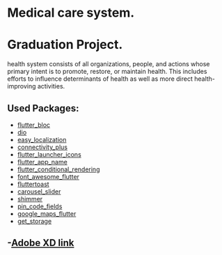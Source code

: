 # Medical care system.
# Graduation Project.
 health system consists of all organizations, people, and actions whose primary intent is to promote, restore, or maintain health.
 This includes efforts to influence determinants of health as well as more direct health-improving activities.

 ## Used Packages:

 - [flutter_bloc](https://pub.dev/packages/flutter_bloc)
 - [dio](https://pub.dev/packages/dio)
 - [easy_localization](https://pub.dev/packages/easy_localization)
 - [connectivity_plus](https://pub.dev/packages/connectivity_plus)
 - [flutter_launcher_icons](https://pub.dev/packages/flutter_launcher_icons)
 - [flutter_app_name](https://pub.dev/packages/flutter_app_name)
 - [flutter_conditional_rendering](https://pub.dev/packages/flutter_conditional_rendering)
 - [font_awesome_flutter](https://pub.dev/packages/font_awesome_flutter)
 - [fluttertoast](https://pub.dev/packages/fluttertoast)
 - [carousel_slider](https://pub.dev/packages/carousel_slider)
 - [shimmer](https://pub.dev/packages/shimmer)
 - [pin_code_fields](https://pub.dev/packages/pin_code_fields)
 - [google_maps_flutter](https://pub.dev/packages/google_maps_flutter)
 - [get_storage](https://pub.dev/packages/get_storage)

## -[Adobe XD link](https://xd.adobe.com/view/635013ea-f299-4feb-80fc-a1c869aeff2d-3603)



